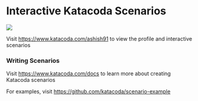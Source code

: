 # Interactive Katacoda Scenarios

[![](http://shields.katacoda.com/katacoda/ashish91/count.svg)](https://www.katacoda.com/ashish91 "Get your profile on Katacoda.com")

Visit https://www.katacoda.com/ashish91 to view the profile and interactive scenarios

### Writing Scenarios
Visit https://www.katacoda.com/docs to learn more about creating Katacoda scenarios

For examples, visit https://github.com/katacoda/scenario-example
